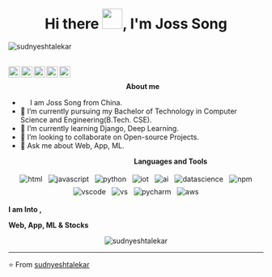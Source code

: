
<h1 align="center">Hi there <img src="https://github.com/sudnyeshtalekar/sudnyeshtalekar/blob/master/Assets/Hi.gif" width="40px">, I'm Joss Song</h1>
<p align="left"> <img src="https://komarev.com/ghpvc/?username=sudnyeshtalekar" alt="sudnyeshtalekar" /> </p>
<br />
<a href="https://twitter.com/">
  <img align="left" alt="Sudnyesh's Twitter" width="22px" src="https://cdn.jsdelivr.net/npm/simple-icons@v3/icons/twitter.svg" />
</a>
<a href="https://linkedin.com/in/">
  <img align="left" alt="Sudnyesh's Linkdein" width="22px" src="https://cdn.jsdelivr.net/npm/simple-icons@v3/icons/linkedin.svg" />
</a>
<a href="https://github.com/JossSong">
  <img align="left" alt="Sudnyesh's Github" width="22px" src="https://cdn.jsdelivr.net/npm/simple-icons@v3/icons/github.svg" />
</a>
<a href="https://www.instagram.com/">
  <img align="left" alt="Sudnyesh's Instagram" width="22px" src="https://cdn.jsdelivr.net/npm/simple-icons@v3/icons/instagram.svg" />
</a>
<a href="http://sudnyesht.ml">
  <img align="left"  width="22px" src="https://cdn.jsdelivr.net/npm/simple-icons@3.2.0/icons/write-dot-as.svg" />
</a>
<br />



&nbsp;&nbsp;&nbsp;&nbsp;&nbsp;&nbsp;&nbsp;&nbsp;&nbsp;&nbsp;&nbsp;&nbsp;&nbsp;&nbsp;&nbsp;&nbsp;&nbsp;&nbsp;&nbsp;&nbsp;&nbsp;&nbsp;&nbsp;&nbsp;&nbsp;&nbsp;&nbsp;&nbsp;&nbsp;&nbsp;&nbsp;&nbsp;&nbsp;&nbsp;&nbsp;&nbsp;&nbsp;&nbsp;&nbsp;&nbsp;&nbsp;&nbsp;&nbsp;&nbsp;&nbsp;&nbsp;&nbsp;&nbsp;&nbsp;&nbsp;&nbsp;&nbsp;&nbsp;&nbsp;&nbsp;&nbsp;&nbsp;&nbsp;&nbsp;<b>About me</b> <br>
- <img src ="https://s3.amazonaws.com/pix.iemoji.com/images/emoji/apple/ios-12/256/boy-light-skin-tone.png" height= 15px width = 15px> I am Joss Song from China.
- 🔭 I’m currently pursuing my Bachelor of Technology in Computer Science and Engineering(B.Tech. CSE).
- 🌱 I’m currently learning Django, Deep Learning.
- 👯 I’m looking to collaborate on Open-source Projects.
- 💬 Ask me about Web, App, ML.

&nbsp;&nbsp;&nbsp;&nbsp;&nbsp;&nbsp;&nbsp;&nbsp;&nbsp;&nbsp;&nbsp;&nbsp;&nbsp;&nbsp;&nbsp;&nbsp;&nbsp;&nbsp;&nbsp;&nbsp;&nbsp;&nbsp;&nbsp;&nbsp;&nbsp;&nbsp;&nbsp;&nbsp;&nbsp;&nbsp;&nbsp;&nbsp;&nbsp;&nbsp;&nbsp;&nbsp;&nbsp;&nbsp;&nbsp;&nbsp;&nbsp;&nbsp;&nbsp;&nbsp;&nbsp;&nbsp;&nbsp;&nbsp;&nbsp;&nbsp;&nbsp;&nbsp;&nbsp;&nbsp;&nbsp;&nbsp;&nbsp;&nbsp;&nbsp;&nbsp;&nbsp;&nbsp;&nbsp;<b>Languages and Tools</b> <br>

<p align="center">
 <img src="https://github.com/sudnyeshtalekar/sudnyeshtalekar/blob/master/Assets/html.svg" alt="html" style="vertical-align:top; margin:4px">
 <img src="https://github.com/sudnyeshtalekar/sudnyeshtalekar/blob/master/Assets/javascript.svg" alt="javascript" style="vertical-align:top; margin:4px">
 <img src="https://github.com/sudnyeshtalekar/sudnyeshtalekar/blob/master/Assets/python.svg" alt="python" style="vertical-align:top; margin:4px">
 <img src="https://github.com/sudnyeshtalekar/sudnyeshtalekar/blob/master/Assets/iot.svg" alt="iot" style="vertical-align:top; margin:4px">
 <img src="https://github.com/sudnyeshtalekar/sudnyeshtalekar/blob/master/Assets/ai.svg" alt="ai" style="vertical-align:top; margin:4px">
 <img src="https://github.com/sudnyeshtalekar/sudnyeshtalekar/blob/master/Assets/datascience.svg" alt="datascience" style="vertical-align:top; margin:4px">
 <img src="https://github.com/sudnyeshtalekar/sudnyeshtalekar/blob/master/Assets/npm.svg" alt="npm" style="vertical-align:top; margin:4px">
 <img src="https://github.com/sudnyeshtalekar/sudnyeshtalekar/blob/master/Assets/visualstudio_code.svg" alt="vscode" style="vertical-align:top; margin:4px">
 <img src="https://github.com/sudnyeshtalekar/sudnyeshtalekar/blob/master/Assets/visualstudio.svg" alt="vs" style="vertical-align:top; margin:4px">
 <img src="https://github.com/sudnyeshtalekar/sudnyeshtalekar/blob/master/Assets/jetbrains_pycharm.svg" alt="pycharm" style="vertical-align:top; margin:4px">
 <img src="https://github.com/sudnyeshtalekar/sudnyeshtalekar/blob/master/Assets/aws.svg" alt="aws" style="vertical-align:top; margin:4px">
</p>

**I am Into ,**

**Web, App, ML & Stocks**
<br />
<p align="center"> <img src="https://github-readme-stats.vercel.app/api?username=withb&show_icons=true&theme=dark" alt="sudnyeshtalekar" /> 
</p>

---
⭐️ From [sudnyeshtalekar](https://github.com/sudnyeshtalekar)
